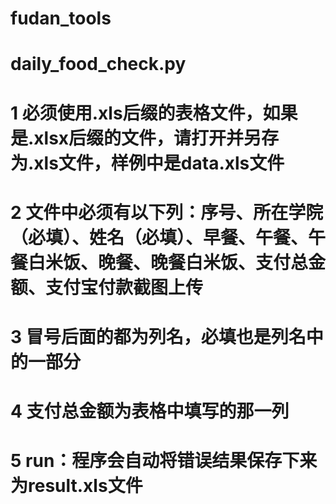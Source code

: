 # fudan_tools

# daily_food_check.py
# 1 必须使用.xls后缀的表格文件，如果是.xlsx后缀的文件，请打开并另存为.xls文件，样例中是data.xls文件
# 2 文件中必须有以下列：序号、所在学院（必填）、姓名（必填）、早餐、午餐、午餐白米饭、晚餐、晚餐白米饭、支付总金额、支付宝付款截图上传
# 3 冒号后面的都为列名，必填也是列名中的一部分
# 4 支付总金额为表格中填写的那一列
# 5 run：程序会自动将错误结果保存下来为result.xls文件
